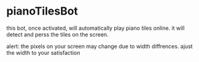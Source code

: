 # pianoTilesBot

this bot, once activated, will automatically play piano tiles online.
it will detect and perss the tiles on the screen.


alert:
  the pixels on your screen may change due to width diffrences. ajust the width to your satisfaction
